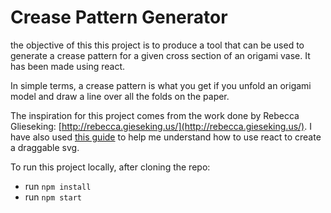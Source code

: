 
# Crease Pattern Generator


the objective of this this project is to produce a tool that can be used to generate a crease pattern for a given cross section of an origami vase.
It has been made using react.

In simple terms, a crease pattern is what you get if you unfold an origami model and draw a line over all the folds on the paper.

The inspiration for this project comes from the work done by Rebecca Glieseking: [http://rebecca.gieseking.us/](http://rebecca.gieseking.us/). I have also used [this guide](https://www.petercollingridge.co.uk/tutorials/svg/interactive/dragging/) to help me understand how to use react to create a draggable svg.


To run this project locally, after cloning the repo:
- run ```npm install```
- run ```npm start```